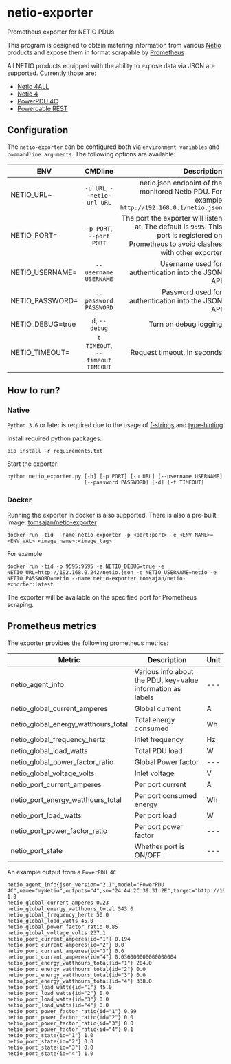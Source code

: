 # netio-exporter
Prometheus exporter for NETIO PDUs

This program is designed to obtain metering information from various [Netio](https://www.netio-products.com/en/products/all-products) products and expose them in format scrapable by [Prometheus](https://prometheus.io/)


All NETIO products equipped with the ability to expose data via JSON are supported. Currently those are:
- [Netio 4ALL](https://www.netio-products.com/en/device/netio-4all) 
- [Netio 4](https://www.netio-products.com/en/device/netio-4) 
- [PowerPDU 4C](https://www.netio-products.com/en/device/powerpdu-4c) 
- [Powercable REST](https://www.netio-products.com/en/device/powercable-rest-101x) 

## Configuration
The `netio-exporter` can be configured both via `environment variables` and `commandline arguments`. The following options are available:

| ENV   |      CMDline      |  Description |
|----------|:-------------:|------:|
| NETIO_URL=<url> | `-u URL`, `--netio-url URL` | netio.json endpoint of the monitored Netio PDU. For example `http://192.168.0.1/netio.json` |
| NETIO_PORT=<port> | `-p PORT`, `--port PORT` | The port the exporter will listen at. The default is `9595`. This port is registered on [Prometheus](https://github.com/prometheus/prometheus/wiki/Default-port-allocations#exporters-starting-at-9100) to avoid clashes with other exporter |
| NETIO_USERNAME=<username> | `--username USERNAME` | Username used for authentication into the JSON API |
| NETIO_PASSWORD=<pass> | `--password PASSWORD` | Password used for authentication into the JSON API |
| NETIO_DEBUG=true | `d`, `--debug` | Turn on debug logging |
| NETIO_TIMEOUT=<timeout> | `t TIMEOUT`, `--timeout TIMEOUT` | Request timeout. In seconds |


## How to run?
### Native
`Python 3.6` or later is required due to the usage of [f-strings](https://realpython.com/python-f-strings/) and [type-hinting](https://docs.python.org/3/library/typing.html)

Install required python packages:
```
pip install -r requirements.txt
```

Start the exporter:
```
python netio_exporter.py [-h] [-p PORT] [-u URL] [--username USERNAME]
                         [--password PASSWORD] [-d] [-t TIMEOUT]
```

### Docker
Running the exporter in docker is also supported. There is also a pre-built image: [tomsajan/netio-exporter](https://hub.docker.com/r/tomsajan/netio-exporter/tags)
```
docker run -tid --name netio-exporter -p <port:port> -e <ENV_NAME>=<ENV_VAL> <image_name>:<image_tag>

``` 

For example
```
docker run -tid -p 9595:9595 -e NETIO_DEBUG=true -e NETIO_URL=http://192.168.0.242/netio.json -e NETIO_USERNAME=netio -e NETIO_PASSWORD=netio --name netio-exporter tomsajan/netio-exporter:latest 
```

The exporter will be available on the specified port for Prometheus scraping.

## Prometheus metrics
The exporter provides the following prometheus metrics:

| Metric | Description | Unit |
|---|---|---|
| netio_agent_info | Various info about the PDU, key-value information as labels | --- |
| netio_global_current_amperes | Global current | A |
| netio_global_energy_watthours_total | Total energy consumed | Wh |
| netio_global_frequency_hertz | Inlet frequency | Hz |
| netio_global_load_watts | Total PDU load | W |
| netio_global_power_factor_ratio | Global Power factor | --- |
| netio_global_voltage_volts | Inlet voltage | V |
| netio_port_current_amperes | Per port current | A |
| netio_port_energy_watthours_total | Per port consumed energy | Wh |
| netio_port_load_watts | Per port load | W |
| netio_port_power_factor_ratio | Per port power factor | --- |
| netio_port_state | Whether port is ON/OFF | --- |


An example output from a `PowerPDU 4C`
```
netio_agent_info{json_version="2.1",model="PowerPDU 4C",name="myNetio",outputs="4",sn="24:A4:2C:39:31:2E",target="http://192.168.0.121/netio.json",version="3.3.1"} 1.0
netio_global_current_amperes 0.23
netio_global_energy_watthours_total 543.0
netio_global_frequency_hertz 50.0
netio_global_load_watts 45.0
netio_global_power_factor_ratio 0.85
netio_global_voltage_volts 237.1
netio_port_current_amperes{id="1"} 0.194
netio_port_current_amperes{id="2"} 0.0
netio_port_current_amperes{id="3"} 0.0
netio_port_current_amperes{id="4"} 0.036000000000000004
netio_port_energy_watthours_total{id="1"} 204.0
netio_port_energy_watthours_total{id="2"} 0.0
netio_port_energy_watthours_total{id="3"} 0.0
netio_port_energy_watthours_total{id="4"} 338.0
netio_port_load_watts{id="1"} 45.0
netio_port_load_watts{id="2"} 0.0
netio_port_load_watts{id="3"} 0.0
netio_port_load_watts{id="4"} 0.0
netio_port_power_factor_ratio{id="1"} 0.99
netio_port_power_factor_ratio{id="2"} 0.0
netio_port_power_factor_ratio{id="3"} 0.0
netio_port_power_factor_ratio{id="4"} 0.1
netio_port_state{id="1"} 1.0
netio_port_state{id="2"} 0.0
netio_port_state{id="3"} 0.0
netio_port_state{id="4"} 1.0
```

